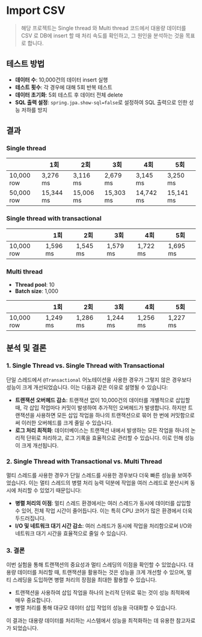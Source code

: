 # Import CSV

> 해당 프로젝트는 Single thread 와 Multi thread 코드에서 대용량 데이터를 CSV 로 DB에 insert 할 때 처리 속도를 확인하고, 그 원인을 분석하는 것을 목표로 합니다.


## 테스트 방법

- **데이터 수**: 10,000건의 데이터 insert 실행
- **테스트 횟수**: 각 경우에 대해 5회 반복 테스트
- **데이터 초기화**: 5회 테스트 후 데이터 전체 delete
- **SQL 출력 설정**: `spring.jpa.show-sql=false`로 설정하여 SQL 출력으로 인한 성능 저하를 방지

## 결과

### Single thread

|            | 1회        | 2회        | 3회        | 4회        | 5회        |
|------------|-----------|-----------|-----------|-----------|-----------|
| 10,000 row | 3,276 ms  | 3,116 ms  | 2,679 ms  | 3,145 ms  | 3,250 ms  |
| 50,000 row | 15,344 ms | 15,006 ms | 15,303 ms | 14,742 ms | 15,141 ms |

### Single thread with transactional

|            | 1회       | 2회       | 3회       | 4회       | 5회       |
|------------|----------|----------|----------|----------|----------|
| 10,000 row | 1,596 ms | 1,545 ms | 1,579 ms | 1,722 ms | 1,695 ms |

### Multi thread

- **Thread pool**: 10
- **Batch size**: 1,000

|            | 1회       | 2회       | 3회       | 4회       | 5회       |
|------------|----------|----------|----------|----------|----------|
| 10,000 row | 1,249 ms | 1,286 ms | 1,244 ms | 1,256 ms | 1,227 ms |

## 분석 및 결론

### 1. Single Thread vs. Single Thread with Transactional

단일 스레드에서 `@Transactional` 어노테이션을 사용한 경우가 그렇지 않은 경우보다 성능이 크게 개선되었습니다. 이는 다음과 같은 이유로 설명될 수 있습니다:

- **트랜잭션 오버헤드 감소**: 트랜잭션 없이 10,000건의 데이터를 개별적으로 삽입할 때, 각 삽입 작업마다 커밋이 발생하여 추가적인 오버헤드가 발생합니다. 하지만 트랜잭션을 사용하면 모든 삽입 작업을 하나의 트랜잭션으로 묶어 한 번에 커밋함으로써 이러한 오버헤드를 크게 줄일 수 있습니다.
- **로그 처리 최적화**: 데이터베이스는 트랜잭션 내에서 발생하는 모든 작업을 하나의 논리적 단위로 처리하고, 로그 기록을 효율적으로 관리할 수 있습니다. 이로 인해 성능이 크게 개선됩니다.

### 2. Single Thread with Transactional vs. Multi Thread

멀티 스레드를 사용한 경우가 단일 스레드를 사용한 경우보다 더욱 빠른 성능을 보여주었습니다. 이는 멀티 스레드의 병렬 처리 능력 덕분에 작업을 여러 스레드로 분산시켜 동시에 처리할 수 있었기 때문입니다:

- **병렬 처리의 이점**: 멀티 스레드 환경에서는 여러 스레드가 동시에 데이터를 삽입할 수 있어, 전체 작업 시간이 줄어듭니다. 이는 특히 CPU 코어가 많은 환경에서 더욱 두드러집니다.
- **I/O 및 네트워크 대기 시간 감소**: 여러 스레드가 동시에 작업을 처리함으로써 I/O와 네트워크 대기 시간을 효율적으로 줄일 수 있습니다.

### 3. 결론

이번 실험을 통해 트랜잭션의 중요성과 멀티 스레딩의 이점을 확인할 수 있었습니다. 대용량 데이터를 처리할 때, 트랜잭션을 활용하는 것은 성능을 크게 개선할 수 있으며, 멀티 스레딩을 도입하면 병렬 처리의 장점을 최대한 활용할 수 있습니다.

- 트랜잭션을 사용하여 삽입 작업을 하나의 논리적 단위로 묶는 것이 성능 최적화에 매우 중요합니다.
- 병렬 처리를 통해 대규모 데이터 삽입 작업의 성능을 극대화할 수 있습니다.

이 결과는 대용량 데이터를 처리하는 시스템에서 성능을 최적화하는 데 유용한 참고자료가 되었습니다.